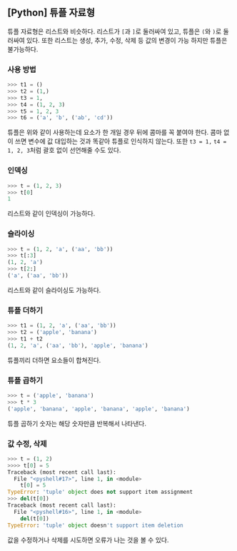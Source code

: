 ## [Python] 튜플 자료형
튜플 자료형은 리스트와 비슷하다. 리스트가 `[`과 `]`로 둘러싸여 있고, 튜플은 `(`와 `)`로 둘러싸여 있다. 또한 리스트는 생성, 추가, 수정, 삭제 등 값의 변경이 가능 하지만 튜플은 불가능하다.

### 사용 방법
``` python
>>> t1 = () 
>>> t2 = (1,) 
>>> t3 = 1, 
>>> t4 = (1, 2, 3) 
>>> t5 = 1, 2, 3  
>>> t6 = ('a', 'b', ('ab', 'cd'))
```
튜플은 위와 같이 사용하는데 요소가 한 개일 경우 뒤에 콤마를 꼭 붙여야 한다. 콤마 없이 쓰면 변수에 값 대입하는 것과 똑같아 튜플로 인식하지 않는다. 또한 `t3 = 1,` `t4 = 1, 2, 3`처럼 괄호 없이 선언해줄 수도 있다.

### 인덱싱
``` python
>>> t = (1, 2, 3)
>>> t[0]
1
```
리스트와 같이 인덱싱이 가능하다.

### 슬라이싱
``` python
>>> t = (1, 2, 'a', ('aa', 'bb'))
>>> t[:3]
(1, 2, 'a')
>>> t[2:]
('a', ('aa', 'bb'))
```
리스트와 같이 슬라이싱도 가능하다.

### 튜플 더하기
``` python
>>> t1 = (1, 2, 'a', ('aa', 'bb'))
>>> t2 = ('apple', 'banana')
>>> t1 + t2
(1, 2, 'a', ('aa', 'bb'), 'apple', 'banana')
```
튜플끼리 더하면 요소들이 합쳐진다.

### 튜플 곱하기
``` python
>>> t = ('apple', 'banana')
>>> t * 3
('apple', 'banana', 'apple', 'banana', 'apple', 'banana')
```
튜플 곱하기 숫자는 해당 숫자만큼 반복해서 나타낸다.


### 값 수정, 삭제
``` python
>>> t = (1, 2)
>>>> t[0] = 5
Traceback (most recent call last):
  File "<pyshell#17>", line 1, in <module>
    t[0] = 5
TypeError: 'tuple' object does not support item assignment
>>> del(t[0])
Traceback (most recent call last):
  File "<pyshell#16>", line 1, in <module>
    del(t[0])
TypeError: 'tuple' object doesn't support item deletion
```
값을 수정하거나 삭제를 시도하면 오류가 나는 것을 볼 수 있다.